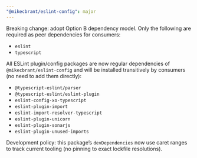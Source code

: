 ```yaml
---
"@mikecbrant/eslint-config": major
---
```


Breaking change: adopt Option B dependency model. Only the following are required as peer dependencies for consumers:

- `eslint`
- `typescript`

All ESLint plugin/config packages are now regular dependencies of `@mikecbrant/eslint-config` and will be installed transitively by consumers (no need to add them directly):

- `@typescript-eslint/parser`
- `@typescript-eslint/eslint-plugin`
- `eslint-config-xo-typescript`
- `eslint-plugin-import`
- `eslint-import-resolver-typescript`
- `eslint-plugin-unicorn`
- `eslint-plugin-sonarjs`
- `eslint-plugin-unused-imports`

Development policy: this package’s `devDependencies` now use caret ranges to track current tooling (no pinning to exact lockfile resolutions).
